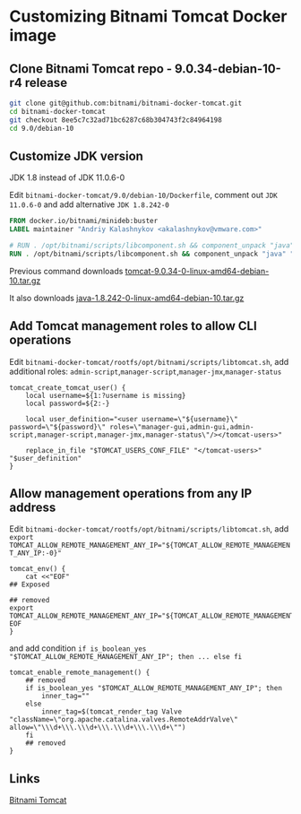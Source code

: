 # Customizing Bitnami Tomcat Docker image

## Clone Bitnami Tomcat repo -  9.0.34-debian-10-r4 release

```bash
git clone git@github.com:bitnami/bitnami-docker-tomcat.git
cd bitnami-docker-tomcat
git checkout 8ee5c7c32ad71bc6287c68b304743f2c84964198
cd 9.0/debian-10
```

## Customize JDK version

JDK 1.8 instead of JDK 11.0.6-0

Edit `bitnami-docker-tomcat/9.0/debian-10/Dockerfile`, comment out `JDK 11.0.6-0`
and add alternative `JDK 1.8.242-0`

```Dockerfile
FROM docker.io/bitnami/minideb:buster
LABEL maintainer "Andriy Kalashnykov <akalashnykov@vmware.com>"

# RUN . /opt/bitnami/scripts/libcomponent.sh && component_unpack "java" "11.0.6-0" --checksum f7446f8bec72b6b2606d37ba917accc243e6cd4e722700c39ef83832c46fb0c6
RUN . /opt/bitnami/scripts/libcomponent.sh && component_unpack "java" "1.8.242-0" --checksum 3a70f3d1c3cd9bc6ec581b2a10373a2b323c0b9af40402ce8d19aeb0b3d02400
```

Previous command downloads
[tomcat-9.0.34-0-linux-amd64-debian-10.tar.gz](https://downloads.bitnami.com/files/stacksmith/tomcat-9.0.34-0-linux-amd64-debian-10.tar.gz)


It also downloads [java-1.8.242-0-linux-amd64-debian-10.tar.gz](https://downloads.bitnami.com/files/stacksmith/java-1.8.242-0-linux-amd64-debian-10.tar.gz)

## Add Tomcat management roles to allow CLI operations

Edit `bitnami-docker-tomcat/rootfs/opt/bitnami/scripts/libtomcat.sh`, add
additional roles: `admin-script`,`manager-script`,`manager-jmx`,`manager-status`

```shell
tomcat_create_tomcat_user() {
    local username=${1:?username is missing}
    local password=${2:-}

    local user_definition="<user username=\"${username}\" password=\"${password}\" roles=\"manager-gui,admin-gui,admin-script,manager-script,manager-jmx,manager-status\"/></tomcat-users>"

    replace_in_file "$TOMCAT_USERS_CONF_FILE" "</tomcat-users>" "$user_definition"
}
```

## Allow management operations from any IP address

Edit `bitnami-docker-tomcat/rootfs/opt/bitnami/scripts/libtomcat.sh`, add `export TOMCAT_ALLOW_REMOTE_MANAGEMENT_ANY_IP="${TOMCAT_ALLOW_REMOTE_MANAGEMENT_ANY_IP:-0}"`

```shell
tomcat_env() {
    cat <<"EOF"
## Exposed

## removed
export TOMCAT_ALLOW_REMOTE_MANAGEMENT_ANY_IP="${TOMCAT_ALLOW_REMOTE_MANAGEMENT_ANY_IP:-0}"
EOF
}
```

and add condition `if is_boolean_yes "$TOMCAT_ALLOW_REMOTE_MANAGEMENT_ANY_IP"; then ...
else fi`

```shell
tomcat_enable_remote_management() {
    ## removed
    if is_boolean_yes "$TOMCAT_ALLOW_REMOTE_MANAGEMENT_ANY_IP"; then
        inner_tag=""
    else
        inner_tag=$(tomcat_render_tag Valve "className=\"org.apache.catalina.valves.RemoteAddrValve\" allow=\"\\\d+\\\.\\\d+\\\.\\\d+\\\.\\\d+\"")
    fi
    ## removed
}
```

## Links

[Bitnami Tomcat](https://github.com/bitnami/bitnami-docker-tomcat/tree/master/9.0/debian-10)